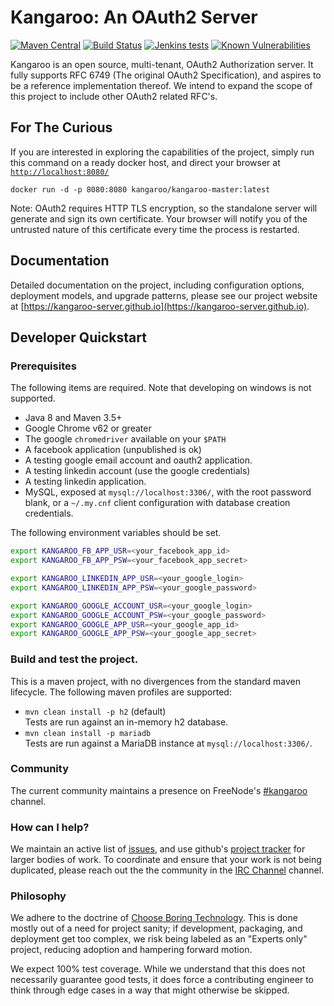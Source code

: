 # Kangaroo: An OAuth2 Server
[![Maven Central](https://maven-badges.herokuapp.com/maven-central/net.krotscheck/kangaroo/badge.svg)](https://maven-badges.herokuapp.com/maven-central/net.krotscheck/kangaroo) [![Build Status](https://jenkins.krotscheck.net/buildStatus/icon?job=Kangaroo/kangaroo/develop)](https://jenkins.krotscheck.net/job/Kangaroo/job/kangaroo/job/develop) [![Jenkins tests](https://img.shields.io/jenkins/t/https/jenkins.krotscheck.net/job/Kangaroo/job/kangaroo/job/develop.svg)](https://jenkins.krotscheck.net/job/Kangaroo/job/kangaroo/job/develop/) [![Known Vulnerabilities](https://snyk.io/test/github/kangaroo-server/kangaroo/badge.svg?targetFile=/pom.xml)](https://snyk.io/test/github/kangaroo-server/kangaroo?targetFile=/pom.xml)

Kangaroo is an open source, multi-tenant, OAuth2 Authorization server. It
fully supports RFC 6749 (The original OAuth2 Specification), and aspires to 
be a reference implementation thereof. We intend to expand the scope of this
project to include other OAuth2 related RFC's.

## For The Curious

If you are interested in exploring the capabilities of the project, 
simply run this command on a ready docker host, and direct your browser at 
[`http://localhost:8080/`](http://localhost:8080)

`docker run -d -p 8080:8080 kangaroo/kangaroo-master:latest`

Note: OAuth2 requires HTTP TLS encryption, so the standalone server will 
generate and sign its own certificate. Your browser will notify you of the 
untrusted nature of this certificate every time the process is restarted.

## Documentation

Detailed documentation on the project, including configuration options, 
deployment models, and upgrade patterns, please see our project website at 
[https://kangaroo-server.github.io](https://kangaroo-server.github.io).

## Developer Quickstart

### Prerequisites

The following items are required. Note that developing on windows is not 
supported.

- Java 8 and Maven 3.5+
- Google Chrome v62 or greater
- The google `chromedriver` available on your `$PATH`
- A facebook application (unpublished is ok)
- A testing google email account and oauth2 application.
- A testing linkedin account (use the google credentials)
- A testing linkedin application.
- MySQL, exposed at `mysql://localhost:3306/`, with the root password blank, 
  or a `~/.my.cnf` client configuration with database creation credentials.

The following environment variables should be set.

```bash
export KANGAROO_FB_APP_USR=<your_facebook_app_id>
export KANGAROO_FB_APP_PSW=<your_facebook_app_secret>

export KANGAROO_LINKEDIN_APP_USR=<your_google_login>
export KANGAROO_LINKEDIN_APP_PSW=<your_google_password>

export KANGAROO_GOOGLE_ACCOUNT_USR=<your_google_login>
export KANGAROO_GOOGLE_ACCOUNT_PSW=<your_google_password>
export KANGAROO_GOOGLE_APP_USR=<your_google_app_id>
export KANGAROO_GOOGLE_APP_PSW=<your_google_app_secret>
```

### Build and test the project.

This is a maven project, with no divergences from the standard maven 
lifecycle. The following maven profiles are supported:

- `mvn clean install -p h2` (default) <br/>
  Tests are run against an in-memory h2 database.
- `mvn clean install -p mariadb` <br/>
  Tests are run against a MariaDB instance at `mysql://localhost:3306/`.

### Community

The current community maintains a presence on FreeNode's
[#kangaroo](http://webchat.freenode.net/?channels=kangaroo) channel.

### How can I help?

We maintain an active list of [issues](https://github.com/kangaroo-server/kangaroo/issues), and use 
github's [project tracker](https://github.com/kangaroo-server/kangaroo/projects)
for larger bodies of work. To coordinate and ensure that your work is not 
being duplicated, please reach out the the community in the [IRC Channel](http://webchat.freenode.net/?channels=kangaroo)
channel.

### Philosophy

We adhere to the doctrine of [Choose Boring Technology](http://mcfunley.com/choose-boring-technology). 
This is done mostly out of a need for project sanity; if development, 
packaging, and deployment get too complex, we risk being labeled as an
"Experts only" project, reducing adoption and hampering forward motion.

We expect 100% test coverage. While we understand that this does not 
necessarily guarantee good tests, it does force a contributing engineer to 
think through edge cases in a way that might otherwise be skipped.
